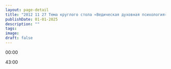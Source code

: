 ```yaml
---
layout: page-detail
title: "2012 11 27 Тема круглого стола «Ведическая духовная психология»"
publishDate: 01-01-2025
description: ""
tags:
image:
draft: false
---
```


00:00 

43:00 

  
